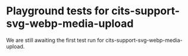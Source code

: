 # Playground tests for cits-support-svg-webp-media-upload
We are still awaiting the first test run for cits-support-svg-webp-media-upload.
